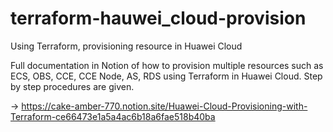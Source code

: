 # terraform-hauwei_cloud-provision
Using Terraform, provisioning resource in Huawei Cloud



Full documentation in Notion of how to provision multiple resources such as ECS, OBS, CCE, CCE Node, AS, RDS using Terraform in Huawei Cloud. Step by step procedures are given.

-> https://cake-amber-770.notion.site/Huawei-Cloud-Provisioning-with-Terraform-ce66473e1a5a4ac6b18a6fae518b40ba
